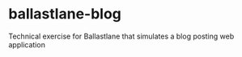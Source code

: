 # ballastlane-blog
Technical exercise for Ballastlane that simulates a blog posting web application
